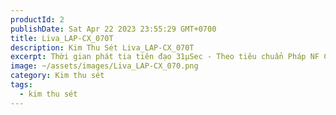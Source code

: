 ```yaml
---
productId: 2
publishDate: Sat Apr 22 2023 23:55:29 GMT+0700
title: Liva_LAP-CX_070T
description: Kim Thu Sét Liva_LAP-CX_070T
excerpt: Thời gian phát tia tiên đạo 31µSec - Theo tiêu chuẩn Pháp NF C 17-102
image: ~/assets/images/Liva_LAP-CX_070.png
category: Kim thu sét
tags:
  - kim thu sét
---
```

